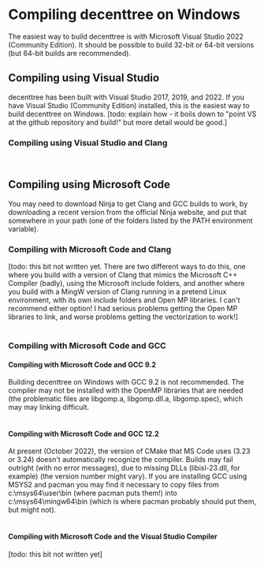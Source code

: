 <h1>Compiling decenttree on Windows</h1>
The easiest way to build decenttree is with Microsoft Visual Studio 2022 (Community Edition). It should be possible to build 32-bit or 64-bit versions (but 64-bit builds are recommended).

<h2>Compiling using Visual Studio</h2>
decenttree has been built with Visual Studio 2017, 2019, and 2022. If you have Visual Studio (Community Edition) installed, this is the easiest way to build decenttree on Windows. [todo: explain how - it boils down to "point VS at the github repository and build!" but more detail would be good.]
<h3>Compiling using Visual Studio and Clang</h3>
<br>

<h2>Compiling using Microsoft Code</h2>

You may need to download Ninja to get Clang and GCC builds to work, by downloading a recent version from the official Ninja website, and put that somewhere in your path (one of the folders listed by the PATH environment variable).

<h3>Compiling with Microsoft Code and Clang</h3>
[todo: this bit not written yet.  There are two different ways to do this, one where you build with a version of Clang that mimics the Microsoft C++ Compiler (badly), using the Microsoft include folders, and another where you build with a MingW version of Clang running in a pretend Linux environment, with its own include folders and Open MP libraries.  I can't 
recommend either option! I had serious problems getting the Open MP libraries to link, and worse problems getting the vectorization to work!]
<br><br>

<h3>Compiling with Microsoft Code and GCC</h3>
<h4>Compiling with Microsoft Code and GCC 9.2</h4>
Building decenttree on Windows with GCC 9.2 is not recommended.
The compiler may not be installed with the OpenMP libraries that are needed (the problematic files are libgomp.a, libgomp.dll.a, libgomp.spec), which may may linking difficult.
<br><br>
<h4>Compiling with Microsoft Code and GCC 12.2</h4>
At present (October 2022), the version of CMake that MS Code uses (3.23 or 3.24) doesn't automatically recognize the compiler.
Builds may fail outright (with no error messages), due to missing DLLs (libisl-23.dll, for example) (the version number might vary). If you are installing GCC using MSYS2 and pacman you may find it necessary to copy files from c:\msys64\user\bin (where pacman puts them!) into c:\msys64\mingw64\bin (which is where pacman probably should put them, but might not).
<br><br>
<h4>Compiling with Microsoft Code and the Visual Studio Compiler</h4>
[todo: this bit not written yet]

